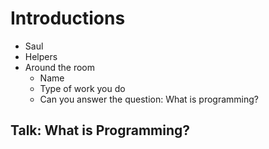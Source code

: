 # Introductions
* Saul
* Helpers
* Around the room
	* Name
	* Type of work you do
	* Can you answer the question: What is programming?

## Talk: What is Programming?
